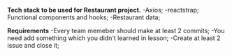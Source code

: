 **Tech stack to be used for Restaurant project.**
-Axios;
-reactstrap;
Functional components and hooks;
-Restaurant data;

**Requirements**
-Every team memeber should make at least 2 commits;
-You need add something which you didn't learned in lesson;
-Create at least 2 issue and close it;